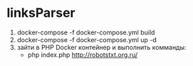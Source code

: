 # linksParser

1. docker-compose -f docker-compose.yml build
2. docker-compose -f docker-compose.yml up -d
3. зайти в PHP Docker контейнер и выполнить комманды: 
    -   php index.php http://robotstxt.org.ru/
